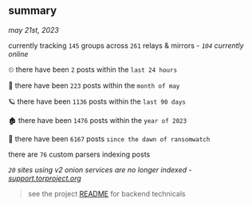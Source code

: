 
## summary
_may 21st, 2023_

currently tracking `145` groups across `261` relays & mirrors - _`104` currently online_

⏲ there have been `2` posts within the `last 24 hours`

🦈 there have been `223` posts within the `month of may`

🪐 there have been `1136` posts within the `last 90 days`

🏚 there have been `1476` posts within the `year of 2023`

🦕 there have been `6167` posts `since the dawn of ransomwatch`

there are `76` custom parsers indexing posts

_`20` sites using v2 onion services are no longer indexed - [support.torproject.org](https://support.torproject.org/onionservices/v2-deprecation/)_

> see the project [README](https://github.com/joshhighet/ransomwatch#ransomwatch--) for backend technicals
